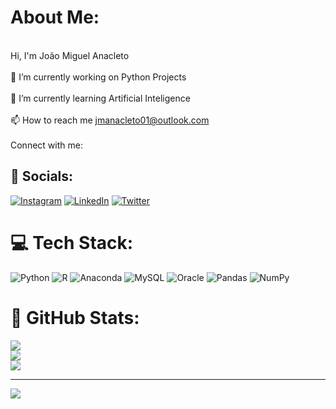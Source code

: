 # About Me:
<br>Hi, I'm João Miguel Anacleto<br><br>🔭 I’m currently working on Python Projects<br><br>🌱 I’m currently learning Artificial Inteligence<br><br>📫 How to reach me jmanacleto01@outlook.com<br><br>Connect with me:


## 📱 Socials:
[![Instagram](https://img.shields.io/badge/Instagram-%23E4405F.svg?logo=Instagram&logoColor=white)](https://instagram.com/jmanaclet) [![LinkedIn](https://img.shields.io/badge/LinkedIn-%230077B5.svg?logo=linkedin&logoColor=white)](https://linkedin.com/in/joaomiguelanacleto) [![Twitter](https://img.shields.io/badge/Twitter-%231DA1F2.svg?logo=Twitter&logoColor=white)](https://twitter.com/jmanaclet) 

# 💻 Tech Stack:
![Python](https://img.shields.io/badge/python-3670A0?style=for-the-badge&logo=python&logoColor=ffdd54) ![R](https://img.shields.io/badge/r-%23276DC3.svg?style=for-the-badge&logo=r&logoColor=white) ![Anaconda](https://img.shields.io/badge/Anaconda-%2344A833.svg?style=for-the-badge&logo=anaconda&logoColor=white) ![MySQL](https://img.shields.io/badge/mysql-%2300f.svg?style=for-the-badge&logo=mysql&logoColor=white) ![Oracle](https://img.shields.io/badge/Oracle-F80000?style=for-the-badge&logo=oracle&logoColor=white) ![Pandas](https://img.shields.io/badge/pandas-%23150458.svg?style=for-the-badge&logo=pandas&logoColor=white) ![NumPy](https://img.shields.io/badge/numpy-%23013243.svg?style=for-the-badge&logo=numpy&logoColor=white)
# 🧪 GitHub Stats:
![](https://github-readme-stats.vercel.app/api?username=jmanacleto&theme=dark&hide_border=true&include_all_commits=true&count_private=true)<br/>
![](https://github-readme-streak-stats.herokuapp.com/?user=jmanacleto&theme=dark&hide_border=true)<br/>
![](https://github-readme-stats.vercel.app/api/top-langs/?username=jmanacleto&theme=dark&hide_border=true&include_all_commits=true&count_private=true&layout=compact)

---
[![](https://visitcount.itsvg.in/api?id=jmanacleto&icon=0&color=0)](https://visitcount.itsvg.in)

<!-- Proudly created with GPRM ( https://gprm.itsvg.in ) -->
